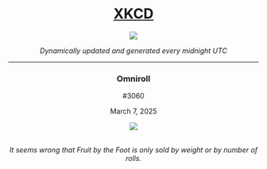 
<h1 align="center"><a href="https://xkcd.com">XKCD</a></h1>
<div align="center">
    <img src="https://img.shields.io/github/last-commit/ShashashankThakur/XKCD?label=last%20updated" />
</div>

<p align="center"><i>Dynamically updated and generated every midnight UTC</i></p>
<hr>
<div align="center">
    <h3><strong>Omniroll</strong></h3>
    <p>#3060</p>
    <p>March 7, 2025</p>
    <img src="https://imgs.xkcd.com/comics/omniroll.png">
    <br></br>
    <p><i>It seems wrong that Fruit by the Foot is only sold by weight or by number of rolls.</i></p>
</div>

